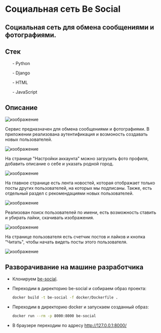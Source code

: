# Социальная сеть Be Social

## Социальная сеть для обмена сообщениями и фотографиями.
## Стек
<ul>- Python</ul>
<ul>- Django</ul>
<ul>- HTML</ul>
<ul>- JavaScript</ul>

## Описание

![изображение](https://user-images.githubusercontent.com/86165052/195691628-8c55d60b-c415-48f9-88c7-57c3b3b6bc63.png)

Сервис предназначен для обмена сообщениями и фотографиями. В приложении реализована аутентификация и возмоность создавать новых пользователей.

![изображение](https://user-images.githubusercontent.com/86165052/195691949-f747d1d6-d443-4f57-af4a-baf374bdc9ce.png)

На странице "Настройки аккаунта" можно загрузить фото профиля, добавить описание о себе и указать родной город.

![изображение](https://user-images.githubusercontent.com/86165052/195692126-5977b727-2af5-4833-a909-25d521c4cf6d.png)

На главное странице есть лента новостей, которая отображает только посты других пользователей, на которых мы подписаны. Также, есть отдельный раздел с рекомендациями новых пользователей.

![изображение](https://user-images.githubusercontent.com/86165052/195692329-a946b2fd-ab9d-4411-9132-f0bae5a34ce1.png)

Реализован поиск пользователей по имени, есть возможность ставить и убирать лайки, скачивать изображения.

![изображение](https://user-images.githubusercontent.com/86165052/195692427-87e69e84-1973-425d-9a51-d128489c4ffd.png)

На странице пользователя есть счетчик постов и лайков и кнопка "Читать", чтобы начать видеть посты этого пользователя.

![изображение](https://user-images.githubusercontent.com/86165052/195692530-1cf6e0c1-ce0b-45df-b866-53ebafeeab4f.png)

## Разворачивание на машине разработчика

* Клонируем [be-social](https://github.com/Nenavsegda/be-social).
* Переходим в директорию be-social и собираем образ проекта:

  ```bash
  docker build -t be-social -f docker/Dockerfile .
  ```

* Переходим в директорию docker и запускаем созданный образ:

  ```bash
  docker run --rm -p 8000:8000 be-social
  ```
  
* В браузере переходим по адресу http://127.0.0.1:8000/
